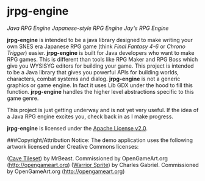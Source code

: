 jrpg-engine
===========
*Java RPG Engine*
*Japanese-style RPG Engine*
*Jay's RPG Engine*

**jrpg-engine** is intended to be a java library designed to make writing your own SNES era Japanese RPG game 
(think *Final Fantasy 4-6* or *Chrono Trigger*) easier. **jrpg-engine** is built for Java developers who want to make 
RPG games. This is different than tools like RPG Maker and RPG Boss which give you WYSISYG editors for building your 
game. This project is intended to be a Java library that gives you powerful APIs for building worlds, characters, 
combat systems and dialog. **jrpg-engine** is not a generic graphics or game engine. In fact it uses Lib GDX under the
hood to fill this function. **jrpg-engine** handles the higher level abstractions specific to this game genre.

This project is just getting underway and is not yet very useful. If the idea of a Java RPG engine excites you, check
back in as I make progress.

**jrpg-engine** is licensed under the [Apache License v2.0](http://www.apache.org/licenses/LICENSE-2.0).

###Copyright/Attribution Notice: 
The demo application uses the following artwork licensed under Creative Commons licenses:

([Cave Tileset](http://opengameart.org/content/cave-tileset-0)) by MrBeast. Commissioned by OpenGameArt.org (http://opengameart.org)
([Warrior Sprite](http://opengameart.org/content/twelve-16x18-rpg-sprites-plus-base)) by Charles Gabriel. Commissioned by OpenGameArt.org (http://opengameart.org)
